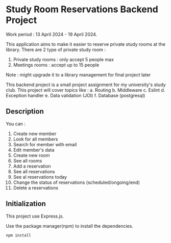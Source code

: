 # Study Room Reservations Backend Project

Work period : 13 April 2024 - 19 April 2024.

This application aims to make it easier to reserve private study rooms at the library.
There are 2 type of private study room :
1. Private study rooms : only accept 5 people max
3. Meetings rooms : accept up to 15 people

Note : might upgrade it to a library management for final project later

This backend project is a small project assignment for my university's study club. This project will cover topics like : 
a. Routing
b. Middleware
c. Eslint
d. Exception handler
e. Data validation (JOI)
f. Database (postgresql)

## Description

You can : 
1. Create new member
2. Look for all members
3. Search for member with email
4. Edit member's data
5. Create new room
6. See all rooms
7. Add a reservation
8. See all reservations
9. See al reservations today
10. Change the status of reservations (scheduled/ongoing/end)
11. Delete a reservations

## Initialization
This project use Express.js.

Use the package manager(npm) to install the dependencies.

```bash
npm install
```